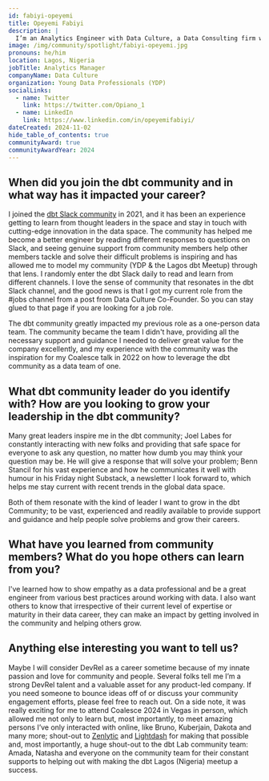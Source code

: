 ```yaml
---
id: fabiyi-opeyemi
title: Opeyemi Fabiyi
description: |
  I’m an Analytics Engineer with Data Culture, a Data Consulting firm where I use dbt  regularly to help clients build quality-tested data assets. Before Data Culture, I worked at Cowrywise, one of the leading Fintech companies in Nigeria, where I was a solo data team member, and that was my first introduction to dbt and Analytics Engineering. Before that, I was doing Data Science and Analytics at Deloitte Nigeria. It’s been an exciting journey since I started using dbt and joining the community.Outside of work, I’m very passionate about Community building and Data Advocacy. I founded one of Nigeria’s most vibrant Data communities, “The Young Data Professional Community.” I’m also the Founder of the <a target="_blank" rel="noopener noreferrer" href="https://www.meetup.com/lagos-dbt-meetup/">Lagos dbt Meetup</a> and one of the organizers of the Largest Data Conference in Africa, <a target="_blank" rel="noopener noreferrer" href="https://www.datacommunityafrica.org/datafestafrica/">DataFest Africa Conference</a>. I became an active member of the dbt community in 2021 & <a target="_blank" rel="noopener noreferrer" href="https://coalesce.getdbt.com/on-demand/how-to-leverage-dbt-community-as-the-first-and-only-data-hire-to-survive">spoke at Coalesce 2022</a>. So when I’m not actively working I’m involved in one community activity or the other.
image: /img/community/spotlight/fabiyi-opeyemi.jpg
pronouns: he/him
location: Lagos, Nigeria
jobTitle: Analytics Manager 
companyName: Data Culture
organization: Young Data Professionals (YDP)
socialLinks:
  - name: Twitter
    link: https://twitter.com/Opiano_1
  - name: LinkedIn
    link: https://www.linkedin.com/in/opeyemifabiyi/
dateCreated: 2024-11-02
hide_table_of_contents: true
communityAward: true
communityAwardYear: 2024
---
```


## When did you join the dbt community and in what way has it impacted your career?

I joined the [dbt Slack community](https://www.getdbt.com/community/join-the-community/?utm_medium=internal&utm_source=docs&utm_campaign=q3-2024_dbt-spotlight_aw&utm_content=____&utm_term=all___) in 2021, and it has been an experience getting to learn from thought leaders in the space and stay in touch with cutting-edge innovation in the data space. The community has helped me become a better engineer by reading different responses to questions on Slack, and seeing genuine support from community members help other members tackle and solve their difficult problems is inspiring and has allowed me to model my community (YDP & the Lagos dbt Meetup) through that lens. I randomly enter the dbt Slack daily to read and learn from different channels. I love the sense of community that resonates in the dbt Slack channel, and the good news is that I got my current role from the #jobs channel from a post from Data Culture Co-Founder. So you can stay glued to that page if you are looking for a job role.  

The dbt community greatly impacted my previous role as a one-person data team. The community became the team I didn't have, providing all the necessary support and guidance I needed to deliver great value for the company excellently, and my experience with the community was the inspiration for my Coalesce talk in 2022 on how to leverage the dbt community as a data team of one.

## What dbt community leader do you identify with? How are you looking to grow your leadership in the dbt community?

Many great leaders inspire me in the dbt community; Joel Labes for constantly interacting with new folks and providing that safe space for everyone to ask any question, no matter how dumb you may think your question may be. He will give a response that will solve your problem; Benn Stancil for his vast experience and how he communicates it well with humour in his Friday night Substack, a newsletter I look forward to, which helps me stay current with recent trends in the global data space. 

Both of them resonate with the kind of leader I want to grow in the dbt Community; to be vast, experienced and readily available to provide support and guidance and help people solve problems and grow their careers.

## What have you learned from community members? What do you hope others can learn from you?

I've learned how to show empathy as a data professional and be a great engineer from various best practices around working with data. I also want others to know that irrespective of their current level of expertise or maturity in their data career, they can make an impact by getting involved in the community and helping others grow.

## Anything else interesting you want to tell us?

Maybe I will consider DevRel as a career sometime because of my innate passion and love for community and people. Several folks tell me I’m a strong DevRel talent and a valuable asset for any product-led company. If you need someone to bounce ideas off of or discuss your community engagement efforts, please feel free to reach out. On a side note, it was really exciting for me to attend Coalesce 2024 in Vegas in person, which allowed me not only to learn but, most importantly, to meet amazing persons I’ve only interacted with online, like Bruno, Kuberjain, Dakota and many more; shout-out to <a target="_blank" rel="noopener noreferrer" href="https://www.zenlytic.com/">Zenlytic</a> and <a target="_blank" rel="noopener noreferrer" href="https://www.lightdash.com/">Lightdash</a> for making that possible and, most importantly, a huge shout-out to the dbt Lab community team: Amada, Natasha and everyone on the community team for their constant supports to helping out with making the dbt Lagos (Nigeria) meetup a success.
